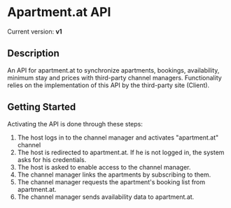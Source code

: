# Apartment.at API

Current version: **v1**

## Description

An API for apartment.at to synchronize apartments, bookings, availability, minimum stay and prices with third-party channel managers. Functionality relies on the implementation of this API by the third-party site (Client).

## Getting Started

Activating the API is done through these steps:

1. The host logs in to the channel manager and activates "apartment.at" channel
2. The host is redirected to apartment.at. If he is not logged in, the system asks for his credentials.
3. The host is asked to enable access to the channel manager.
4. The channel manager links the apartments by subscribing to them.
5. The channel manager requests the apartment's booking list from apartment.at.
6. The channel manager sends availability data to apartment.at.
